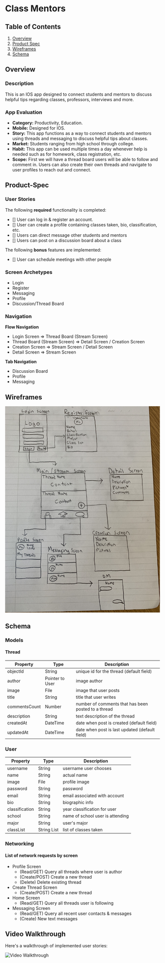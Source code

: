 # Class Mentors

## Table of Contents
1. [Overview](#Overview)
2. [Product Spec](#Product-Spec)
3. [Wireframes](#Wireframes)
4. [Schema](#Schema)

## Overview
### Description
This is an IOS app designed to connect students and mentors to discuss helpful tips regarding classes, professors, interviews and more.

### App Evaluation
- **Category:** Productivity, Education.
- **Mobile:** Designed for IOS.
- **Story:** This app functions as a way to connect students and mentors using threads and messaging to discuss helpful tips about classes.
- **Market:** Students ranging from high school through college.
- **Habit:** This app can be used multiple times a day whenever help is needed such as for homework, class registration, etc.
- **Scope:** First we will have a thread board users will be able to follow and comment in. Users can also create their own threads and navigate to user profiles
to reach out and connect.

## Product-Spec
### User Stories

The following **required** functionality is completed:

- [] User can log in & register an account.
- [] User can create a profile containing classes taken, bio, classification, etc.
- [] Users can direct message other students and mentors
- [] Users can post on a discussion board about a class


The following **bonus** features are implemented:

- [] User can schedule meetings with other people

### Screen Archetypes
* Login
* Register
* Messaging
* Profile
* Discussion/Thread Board

### Navigation

**Flow Navigation**
* Login Screen => Thread Board (Stream Screen)
* Thread Board (Stream Screen) => Detail Screen / Creation Screen
* Creation Screen => Stream Screen / Detail Screen
* Detail Screen => Stream Screen

**Tab Navigation**
* Discussion Board
* Profile
* Messaging

## Wireframes
<img src="https://github.com/Jagato/classs-mentors/blob/main/Wireframe.jpeg" width=1000>


## Schema
### Models
#### Thread
   | Property      | Type     | Description |
   | ------------- | -------- | ------------|
   | objectId      | String   | unique id for the thread (default field) |
   | author        | Pointer to User| image author |
   | image         | File     | image that user posts |
   | title         | String   | title that user writes |
   | commentsCount | Number   | number of comments that has been posted to a thread |
   | description   | String   | text description of the thread |
   | createdAt     | DateTime | date when post is created (default field) |
   | updatedAt     | DateTime | date when post is last updated (default field) |

### User
   | Property      | Type     | Description |
   | ------------- | -------- | ------------|
   | username      | String   | username user chooses|
   | name          | String   | actual name |
   | image         | File     | profile image  |
   | password      | String   | password |
   | email         | String   | email associated with account |
   | bio           | String   | biographic info |
   | classification| String   | year classification for user |
   | school        | String   | name of school user is attending |
   | major         | String   | user's major |
   | classList     | String List | list of classes taken |

### Networking
#### List of network requests by screen
   - Profile Screen
      - (Read/GET) Query all threads where user is author
      - (Create/POST) Create a new thread
      - (Delete) Delete existing thread
   - Create Thread Screen
      - (Create/POST) Create a new thread
   - Home Screen
      - (Read/GET) Query all threads user is following
   - Messaging Screen
      - (Read/GET) Query all recent user contacts & messages
      - (Create) New text messages
## Video Walkthrough

Here's a walkthrough of implemented user stories:

<img src='' title='Video Walkthrough' width='' alt='Video Walkthrough' />
